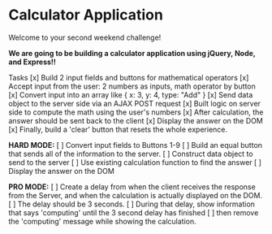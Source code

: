 # Calculator Application

Welcome to your second weekend challenge!

**We are going to be building a calculator application using jQuery, Node, and Express!!**

Tasks
[x] Build 2 input fields and buttons for mathematical operators
[x] Accept input from the user: 2 numbers as inputs, math operator by button
[x] Convert input into an array like { x: 3, y: 4, type: "Add" }
[x] Send data object to the server side via an AJAX POST request
[x] Built logic on server side to compute the math using the user's numbers
[x] After calculation, the answer should be sent back to the client
[x] Display the answer on the DOM
[x] Finally, build a 'clear' button that resets the whole experience.

__HARD MODE:__
[ ] Convert input fields to Buttons 1-9
[ ] Build an equal button that sends all of the information to the server.
[ ] Construct data object to send to the server
[ ] Use existing calculation function to find the answer
[ ] Display the answer on the DOM

__PRO MODE:__
[ ] Create a delay from when the client receives the response from the Server, and when the calculation is actually displayed on the DOM.
[ ] The delay should be 3 seconds.
[ ] During that delay, show information that says 'computing' until the 3 second delay has finished
[ ] then remove the 'computing' message while showing the calculation.
